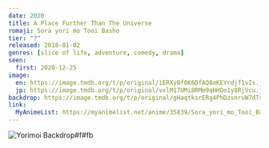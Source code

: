 ```yaml
---
date: 2020
title: A Place Further Than The Universe
romaji: Sora yori mo Tooi Basho
tier: "?"
released: 2018-01-02
genres: [slice of life, adventure, comedy, drama]
seen:
  first: 2020-12-25
image:
  en: https://image.tmdb.org/t/p/original/iERXyBf0K6DfAQ8oKEYrdjf1vIs.jpg
  jp: https://image.tmdb.org/t/p/original/vxlM17UMi8RMm9qHHOo1y8RjVcu.jpg
backdrop: https://image.tmdb.org/t/p/original/gHaqtksrERg4PhDzsnrvW7dTs6z.jpg
link:
  MyAnimeList: https://myanimelist.net/anime/35839/Sora_yori_mo_Tooi_Basho
---
```


![Yorimoi Backdrop#f#fb](https://image.tmdb.org/t/p/original/bTIbUZVoKnlMt2IrZQv2ODPVs0N.jpg "Source: TMDB")
